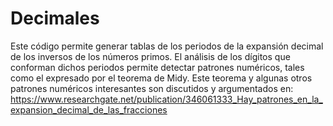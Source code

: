 # Decimales
Este código permite generar tablas de los periodos de la expansión decimal de los inversos de los números primos. El análisis de los dígitos que conforman dichos periodos permite detectar patrones numéricos, tales como el expresado por el teorema de Midy. Este teorema y algunas otros patrones numéricos interesantes son discutidos y argumentados en:
https://www.researchgate.net/publication/346061333_Hay_patrones_en_la_expansion_decimal_de_las_fracciones

